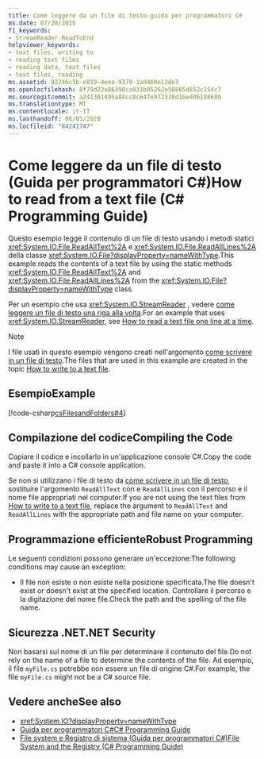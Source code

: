 ```yaml
---
title: Come leggere da un file di testo-guida per programmatori C#
ms.date: 07/20/2015
f1_keywords:
- StreamReader.ReadToEnd
helpviewer_keywords:
- text files, writing to
- reading text files
- reading data, text files
- text files, reading
ms.assetid: 92246c5b-e819-4eea-9370-1a9460e12de3
ms.openlocfilehash: 8f79d22a86390ca931b05262e50865d852c154c7
ms.sourcegitcommit: a241301495a84cc8c64fe972330d16edd619868b
ms.translationtype: MT
ms.contentlocale: it-IT
ms.lasthandoff: 06/01/2020
ms.locfileid: "84241747"
---
```

# <a name="how-to-read-from-a-text-file-c-programming-guide"></a><span data-ttu-id="77e46-102">Come leggere da un file di testo (Guida per programmatori C#)</span><span class="sxs-lookup"><span data-stu-id="77e46-102">How to read from a text file (C# Programming Guide)</span></span>
<span data-ttu-id="77e46-103">Questo esempio legge il contenuto di un file di testo usando i metodi statici <xref:System.IO.File.ReadAllText%2A> e <xref:System.IO.File.ReadAllLines%2A> della classe <xref:System.IO.File?displayProperty=nameWithType>.</span><span class="sxs-lookup"><span data-stu-id="77e46-103">This example reads the contents of a text file by using the static methods <xref:System.IO.File.ReadAllText%2A> and <xref:System.IO.File.ReadAllLines%2A> from the <xref:System.IO.File?displayProperty=nameWithType> class.</span></span>  
  
<span data-ttu-id="77e46-104">Per un esempio che usa <xref:System.IO.StreamReader> , vedere [come leggere un file di testo una riga alla volta](./how-to-read-a-text-file-one-line-at-a-time.md).</span><span class="sxs-lookup"><span data-stu-id="77e46-104">For an example that uses <xref:System.IO.StreamReader>, see [How to read a text file one line at a time](./how-to-read-a-text-file-one-line-at-a-time.md).</span></span>
  
> [!NOTE]
> <span data-ttu-id="77e46-105">I file usati in questo esempio vengono creati nell'argomento [come scrivere in un file di testo](./how-to-write-to-a-text-file.md).</span><span class="sxs-lookup"><span data-stu-id="77e46-105">The files that are used in this example are created in the topic [How to write to a text file](./how-to-write-to-a-text-file.md).</span></span>
  
## <a name="example"></a><span data-ttu-id="77e46-106">Esempio</span><span class="sxs-lookup"><span data-stu-id="77e46-106">Example</span></span>  
 [!code-csharp[csFilesandFolders#4](~/samples/snippets/csharp/VS_Snippets_VBCSharp/csFilesAndFolders/CS/FileIteration.cs#4)]  
  
## <a name="compiling-the-code"></a><span data-ttu-id="77e46-107">Compilazione del codice</span><span class="sxs-lookup"><span data-stu-id="77e46-107">Compiling the Code</span></span>  
 <span data-ttu-id="77e46-108">Copiare il codice e incollarlo in un'applicazione console C#.</span><span class="sxs-lookup"><span data-stu-id="77e46-108">Copy the code and paste it into a C# console application.</span></span>  
  
<span data-ttu-id="77e46-109">Se non si utilizzano i file di testo da [come scrivere in un file di testo](./how-to-write-to-a-text-file.md), sostituire l'argomento `ReadAllText` con e `ReadAllLines` con il percorso e il nome file appropriati nel computer.</span><span class="sxs-lookup"><span data-stu-id="77e46-109">If you are not using the text files from [How to write to a text file](./how-to-write-to-a-text-file.md), replace the argument to `ReadAllText` and `ReadAllLines` with the appropriate path and file name on your computer.</span></span>
  
## <a name="robust-programming"></a><span data-ttu-id="77e46-110">Programmazione efficiente</span><span class="sxs-lookup"><span data-stu-id="77e46-110">Robust Programming</span></span>  
 <span data-ttu-id="77e46-111">Le seguenti condizioni possono generare un'eccezione:</span><span class="sxs-lookup"><span data-stu-id="77e46-111">The following conditions may cause an exception:</span></span>  
  
- <span data-ttu-id="77e46-112">Il file non esiste o non esiste nella posizione specificata.</span><span class="sxs-lookup"><span data-stu-id="77e46-112">The file doesn't exist or doesn't exist at the specified location.</span></span> <span data-ttu-id="77e46-113">Controllare il percorso e la digitazione del nome file.</span><span class="sxs-lookup"><span data-stu-id="77e46-113">Check the path and the spelling of the file name.</span></span>  
  
## <a name="net-security"></a><span data-ttu-id="77e46-114">Sicurezza .NET</span><span class="sxs-lookup"><span data-stu-id="77e46-114">.NET Security</span></span>  
 <span data-ttu-id="77e46-115">Non basarsi sul nome di un file per determinare il contenuto del file.</span><span class="sxs-lookup"><span data-stu-id="77e46-115">Do not rely on the name of a file to determine the contents of the file.</span></span> <span data-ttu-id="77e46-116">Ad esempio, il file `myFile.cs` potrebbe non essere un file di origine C#.</span><span class="sxs-lookup"><span data-stu-id="77e46-116">For example, the file `myFile.cs` might not be a C# source file.</span></span>  
  
## <a name="see-also"></a><span data-ttu-id="77e46-117">Vedere anche</span><span class="sxs-lookup"><span data-stu-id="77e46-117">See also</span></span>

- <xref:System.IO?displayProperty=nameWithType>
- [<span data-ttu-id="77e46-118">Guida per programmatori C#</span><span class="sxs-lookup"><span data-stu-id="77e46-118">C# Programming Guide</span></span>](../index.md)
- [<span data-ttu-id="77e46-119">File system e Registro di sistema (Guida per programmatori C#)</span><span class="sxs-lookup"><span data-stu-id="77e46-119">File System and the Registry (C# Programming Guide)</span></span>](./index.md)

